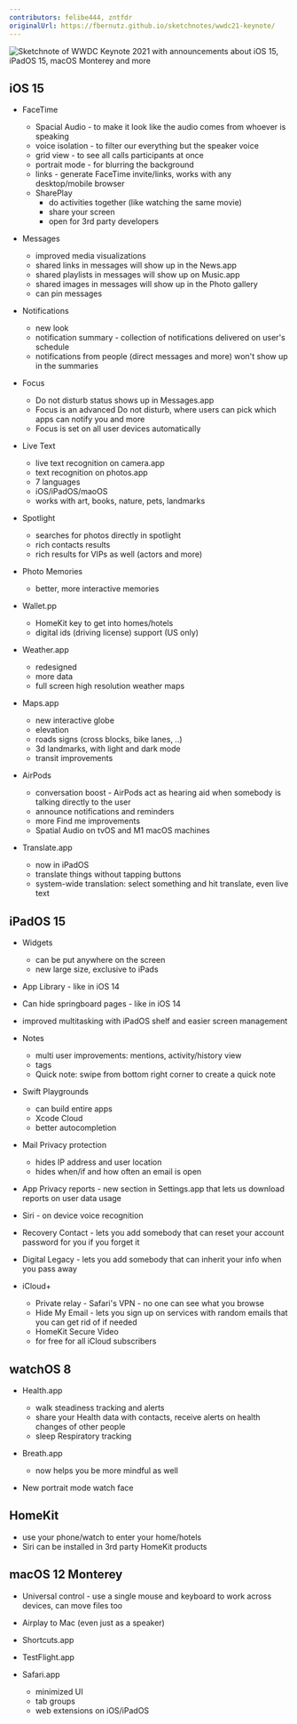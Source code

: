 ```yaml
---
contributors: felibe444, zntfdr
originalUrl: https://fbernutz.github.io/sketchnotes/wwdc21-keynote/
---
```


![Sketchnote of WWDC Keynote 2021 with announcements about iOS 15, iPadOS 15, macOS Monterey and more][sketchnote]

## iOS 15

- FaceTime
  - Spacial Audio - to make it look like the audio comes from whoever is speaking
  - voice isolation - to filter our everything but the speaker voice
  - grid view - to see all calls participants at once
  - portrait mode - for blurring the background
  - links - generate FaceTime invite/links, works with any desktop/mobile browser
  - SharePlay
    - do activities together (like watching the same movie)
    - share your screen
    - open for 3rd party developers

- Messages
  - improved media visualizations
  - shared links in messages will show up in the News.app
  - shared playlists in messages will show up on Music.app
  - shared images in messages  will show up in the Photo gallery
  - can pin messages

- Notifications
  - new look
  - notification summary - collection of notifications delivered on user's schedule
  - notifications from people (direct messages and more) won't show up in the summaries

- Focus
  - Do not disturb status shows up in Messages.app
  - Focus is an advanced Do not disturb, where users can pick which apps can notify you and more
  - Focus is set on all user devices automatically

- Live Text
  - live text recognition on camera.app
  - text recognition on photos.app
  - 7 languages
  - iOS/iPadOS/maoOS
  - works with art, books, nature, pets, landmarks

- Spotlight
  - searches for photos directly in spotlight
  - rich contacts results
  - rich results for VIPs as well (actors and more)

- Photo Memories
  - better, more interactive memories

- Wallet.pp
  - HomeKit key to get into homes/hotels
  - digital ids (driving license) support (US only)

- Weather.app
  - redesigned
  - more data
  - full screen high resolution weather maps

- Maps.app
  - new interactive globe
  - elevation
  - roads signs (cross blocks, bike lanes, ..)
  - 3d landmarks, with light and dark mode
  - transit improvements

- AirPods
  - conversation boost - AirPods act as hearing aid when somebody is talking directly to the user
  - announce notifications and reminders
  - more Find me improvements
  - Spatial Audio on tvOS and M1 macOS machines

- Translate.app
  - now in iPadOS
  - translate things without tapping buttons
  - system-wide translation: select something and hit translate, even live text

## iPadOS 15

- Widgets
  - can be put anywhere on the screen
  - new large size, exclusive to iPads

- App Library - like in iOS 14
- Can hide springboard pages - like in iOS 14
- improved multitasking with iPadOS shelf and easier screen management

- Notes
  - multi user improvements: mentions, activity/history view
  - tags
  - Quick note: swipe from bottom right corner to create a quick note

- Swift Playgrounds
  - can build entire apps
  - Xcode Cloud
  - better autocompletion

- Mail Privacy protection
  - hides IP address and user location
  - hides when/if and how often an email is open

- App Privacy reports - new section in Settings.app that lets us download reports on user data usage

- Siri - on device voice recognition

- Recovery Contact - lets you add somebody that can reset your account password for you if you forget it
- Digital Legacy - lets you add somebody that can inherit your info when you pass away

- iCloud+
  - Private relay -  Safari's VPN - no one can see what you browse 
  - Hide My Email - lets you sign up on services with random emails that you can get rid of if needed
  - HomeKit Secure Video 
  - for free for all iCloud subscribers

## watchOS 8

- Health.app
  - walk steadiness tracking and alerts
  - share your Health data with contacts, receive alerts on health changes of other people
  - sleep Respiratory tracking

- Breath.app
  - now helps you be more mindful as well

- New portrait mode watch face

## HomeKit

- use your phone/watch to enter your home/hotels
- Siri can be installed in 3rd party HomeKit products

## macOS 12 Monterey

- Universal control - use a single mouse and keyboard to work across devices, can move files too
- Airplay to Mac (even just as a speaker)
- Shortcuts.app
- TestFlight.app

- Safari.app
  - minimized UI
  - tab groups
  - web extensions on iOS/iPadOS


[sketchnote]: https://fbernutz.github.io/images/sketchnotes/wwdc21-keynote.jpg
